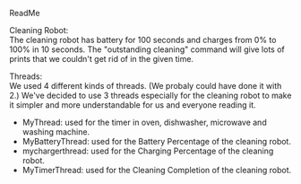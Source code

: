 ReadMe  

Cleaning Robot:  
The cleaning robot has battery for 100 seconds and charges from 0% to 100% in 10 seconds.
The "outstanding cleaning" command will give lots of prints that we couldn't get rid of in the given time.

Threads:  
We used 4 different kinds of threads. (We probaly could have done it with 2.) We've decided to use 3 threads especially for
the cleaning robot to make it simpler and more understandable for us and everyone reading it.

- MyThread: used for the timer in oven, dishwasher, microwave and washing machine.
- MyBatteryThread: used for the Battery Percentage of the cleaning robot.
- mychargerthread: used for the Charging Percentage of the cleaning robot.
- MyTimerThread: used for the Cleaning Completion of the cleaning robot.
